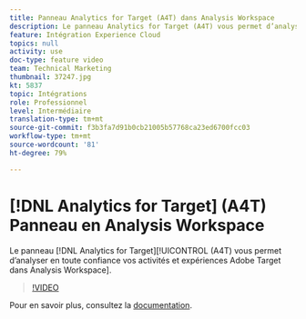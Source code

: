 ```yaml
---
title: Panneau Analytics for Target (A4T) dans Analysis Workspace
description: Le panneau Analytics for Target (A4T) vous permet d’analyser en toute confiance vos activités et expériences Adobe Target dans Analysis Workspace.
feature: Intégration Experience Cloud
topics: null
activity: use
doc-type: feature video
team: Technical Marketing
thumbnail: 37247.jpg
kt: 5837
topic: Intégrations
role: Professionnel
level: Intermédiaire
translation-type: tm+mt
source-git-commit: f3b3fa7d91b0cb21005b57768ca23ed6700fcc03
workflow-type: tm+mt
source-wordcount: '81'
ht-degree: 79%

---
```



# [!DNL Analytics for Target] (A4T) Panneau en Analysis Workspace

Le panneau [!DNL Analytics for Target][!UICONTROL  (A4T) vous permet d’analyser en toute confiance vos activités et expériences Adobe Target dans Analysis Workspace].

>[!VIDEO](https://video.tv.adobe.com/v/37247/?quality=12&learn=on)

Pour en savoir plus, consultez la [documentation](https://docs.adobe.com/content/help/fr-FR/analytics/analyze/analysis-workspace/panels/a4t-panel.html).
